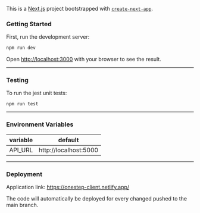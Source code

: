 This is a [Next.js](https://nextjs.org/) project bootstrapped with [`create-next-app`](https://github.com/vercel/next.js/tree/canary/packages/create-next-app).

### Getting Started

First, run the development server:

```bash
npm run dev
```

Open [http://localhost:3000](http://localhost:3000) with your browser to see the result.

<hr>

### Testing

To run the jest unit tests:

```
npm run test
```

<hr>

### Environment Variables

| variable | default               |
| -------- | --------------------- |
| API_URL  | http://localhost:5000 |

<hr>

### Deployment

Application link: https://onestep-client.netlify.app/

The code will automatically be deployed for every changed pushed to the main branch.
